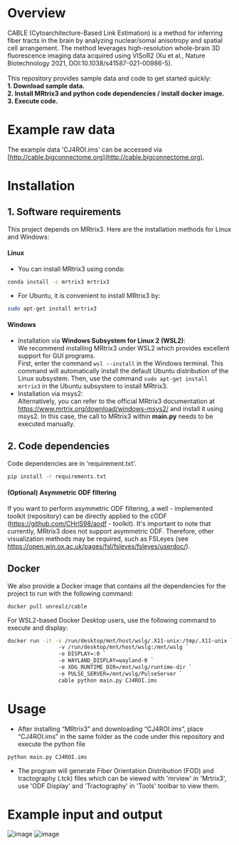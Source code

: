 # Overview
CABLE (Cytoarchitecture-Based Link Estimation) is a method for inferring fiber tracts in the brain by analyzing nuclear/somal anisotropy and spatial cell arrangement. 
The method leverages high-resolution whole-brain 3D fluorescence imaging data acquired using VISoR2 (Xu et al., Nature Biotechnology 2021, DOI:10.1038/s41587-021-00986-5).\
\
This repository provides sample data and code to get started quickly:\
**1. Download sample data.\
2. Install MRtrix3 and python code dependencies / install docker image.\
3. Execute code.**
# Example raw data 
The example data 'CJ4ROI.ims' can be accessed via [http://cable.bigconnectome.org](http://cable.bigconnectome.org).
# Installation

## 1. Software requirements
This project depends on MRtrix3. Here are the installation methods for Linux and Windows:
#### Linux
* You can install MRtrix3 using conda:
```sh
conda install -c mrtrix3 mrtrix3
```
* For Ubuntu, it is convenient to install MRtrix3 by:
```sh
sudo apt-get install mrtrix3
```
#### Windows
* Installation via **Windows Subsystem for Linux 2 (WSL2)**:\
We recommend installing MRtrix3 under WSL2 which provides excellent support for GUI programs.\
First, enter the command ```wsl --install``` in the Windows terminal. This command will automatically install the default Ubuntu distribution of the Linux subsystem. 
Then, use the command ```sudo apt-get install mrtrix3``` in the Ubuntu subsystem to install MRtrix3.
* Installation via msys2:\
Alternatively, you can refer to the official MRtrix3 documentation at https://www.mrtrix.org/download/windows-msys2/ and install it using msys2. In this case, the call to MRtrix3 within **main.py** needs to be executed manually.

## 2. Code dependencies  
Code dependencies are in 'requirement.txt'.  
```sh
pip install -r requirements.txt
```
#### (Optional) Asymmetric ODF filtering
If you want to perform asymmetric ODF filtering, a well - implemented toolkit (repository) can be directly applied to the cODF (https://github.com/CHrlS98/aodf - toolkit). It's important to note that currently, MRtrix3 does not support asymmetric ODF. Therefore, other visualization methods may be required, such as FSLeyes (see https://open.win.ox.ac.uk/pages/fsl/fsleyes/fsleyes/userdoc/).
## Docker
We also provide a Docker image that contains all the dependencies for the project to run with the following command:
```sh
docker pull unrealz/cable
```
For WSL2-based Docker Desktop users, use the following command to execute and display:
```sh
docker run -it -v /run/desktop/mnt/host/wslg/.X11-unix:/tmp/.X11-unix `
                -v /run/desktop/mnt/host/wslg:/mnt/wslg `
                -e DISPLAY=:0 `
                -e WAYLAND_DISPLAY=wayland-0 `
                -e XDG_RUNTIME_DIR=/mnt/wslg/runtime-dir `
                -e PULSE_SERVER=/mnt/wslg/PulseServer `
                cable python main.py CJ4ROI.ims
```


# Usage
* After installing “MRtrix3” and downloading “CJ4ROI.ims”, place “CJ4ROI.ims” in the same folder as the code under this repository and execute the python file

```sh
python main.py CJ4ROI.ims
```
* The program will generate Fiber Orientation Distribution (FOD) and tractography (.tck) files which can be viewed with 'mrview' in 'Mrtrix3', use 'ODF Display' and 'Tractography' in 'Tools' toolbar to view them.
# Example input and output
![image](https://github.com/user-attachments/assets/c143885d-33c9-46aa-bab5-047178527211)
![image](https://github.com/user-attachments/assets/837e1dca-5903-4fdc-af52-76019a369849)


